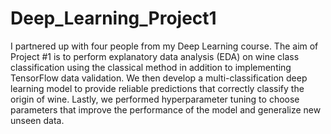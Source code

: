 # Deep_Learning_Project1
I partnered up with four people from my Deep Learning course.
The aim of Project #1 is to perform explanatory data analysis (EDA) on wine class classification using the classical method in addition to implementing TensorFlow data validation.
We then develop a multi-classification deep learning model to provide reliable predictions that correctly classify the origin of wine.
Lastly, we performed hyperparameter tuning to choose parameters that improve the performance of the model and generalize new unseen data.
